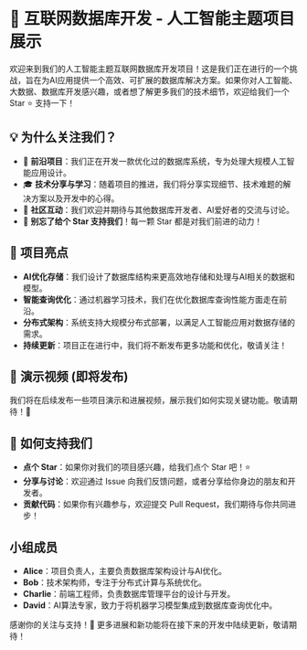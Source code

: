 # 🎉 互联网数据库开发 - 人工智能主题项目展示

欢迎来到我们的人工智能主题互联网数据库开发项目！这是我们正在进行的一个挑战，旨在为AI应用提供一个高效、可扩展的数据库解决方案。如果你对人工智能、大数据、数据库开发感兴趣，或者想了解更多我们的技术细节，欢迎给我们一个 Star ⭐️ 支持一下！

## 💡 为什么关注我们？
- 🚀 **前沿项目**：我们正在开发一款优化过的数据库系统，专为处理大规模人工智能应用设计。
- 🎓 **技术分享与学习**：随着项目的推进，我们将分享实现细节、技术难题的解决方案以及开发中的心得。
- 💬 **社区互动**：我们欢迎并期待与其他数据库开发者、AI爱好者的交流与讨论。
- 📢 **别忘了给个 Star 支持我们**！每一颗 Star 都是对我们前进的动力！

## 📌 项目亮点
- **AI优化存储**：我们设计了数据库结构来更高效地存储和处理与AI相关的数据和模型。
- **智能查询优化**：通过机器学习技术，我们在优化数据库查询性能方面走在前沿。
- **分布式架构**：系统支持大规模分布式部署，以满足人工智能应用对数据存储的需求。
- **持续更新**：项目正在进行中，我们将不断发布更多功能和优化，敬请关注！

## 🎥 演示视频 (即将发布)
我们将在后续发布一些项目演示和进展视频，展示我们如何实现关键功能。敬请期待！🚀

## 🌟 如何支持我们
- **点个 Star**：如果你对我们的项目感兴趣，给我们点个 Star 吧！⭐️
- **分享与讨论**：欢迎通过 Issue 向我们反馈问题，或者分享给你身边的朋友和开发者。
- **贡献代码**：如果你有兴趣参与，欢迎提交 Pull Request，我们期待与你共同进步！

## 小组成员
- **Alice**：项目负责人，主要负责数据库架构设计与AI优化。
- **Bob**：技术架构师，专注于分布式计算与系统优化。
- **Charlie**：前端工程师，负责数据库管理平台的设计与开发。
- **David**：AI算法专家，致力于将机器学习模型集成到数据库查询优化中。

感谢你的关注与支持！💪 更多进展和新功能将在接下来的开发中陆续更新，敬请期待！
